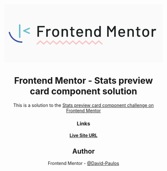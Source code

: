 <div align="center">
 <img src="https://github.com/David-Paulos/Frontend_Mentor_Challenges/blob/main/qr-code-component/images/FrontendMentorBanner.PNG"></>
</>

# Frontend Mentor - Stats preview card component solution

This is a solution to the [Stats preview card component challenge on Frontend Mentor](https://www.frontendmentor.io/challenges/stats-preview-card-component-8JqbgoU62)


### Links

#### [Live Site URL](https://david-paulos.github.io/stats-preview-card-component/index.html)



## Author

 Frontend Mentor - [@David-Paulos](https://www.frontendmentor.io/profile/David-Paulos)